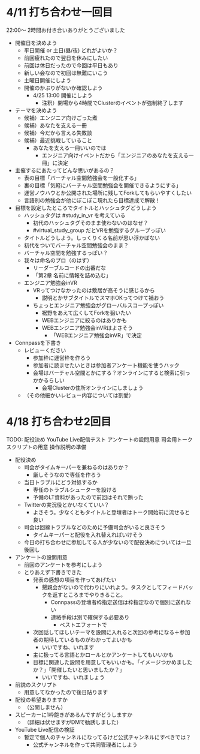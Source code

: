 # 4/11 打ち合わせ一回目
22:00〜 2時間お付き合いありがとうございました

- 開催日を決めよう
  - 平日開催 or 土日(昼/夜) どれがよいか？
  - 前回疲れたので翌日を休みにしたい
  - 前回は休日だったので今回は平日もあり
  - 新しい会なので初回は無難にいこう
  - 土曜日開催にしよう
  - 開催のかぶりがないか確認しよう
    -  4/25 13:00 開催にしよう
       -  注釈）開場から4時間でClusterのイベントが強制終了します
-  テーマを決めよう
   -  候補）エンジニア向けごった煮
   -  候補）あなたを支える一冊
   -  候補）今だから言える失敗談
   -  候補）最近挑戦していること
      -  あなたを支える一冊いいのでは
         -  エンジニア向けイベントだから「エンジニアのあなたを支える一冊」に決定
-  主催するにあたってどんな思いがあるの？
   -  表の目標「バーチャル空間勉強会を一般化する」
   -  裏の目標「気軽にバーチャル空間勉強会を開催できるようにする」
   -  運営ノウハウとか公開された場所に残してForkしてもらいやすくしたい
   -  言語別の勉強会が他にぽこぽこ現れたら目標達成で解散！
- 目標を設定したところでタイトルとハッシュタグどうしよう
  - ハッシュタグは #study_in_vr を考えている
    - 初代のハッシュタグそのまま使わないのはなぜ？
    - #virtual_study_group だとVRを勉強するグループっぽい
  - タイトルどうしよう。しっくりくる名前が思い浮かばない
  - 初代をついでバーチャル空間勉強会のまま？
   - バーチャル空間を勉強するっぽい？
  - 我々は命名のプロ（のはず）
    - リーダーブルコードの出番だな
    - 「第2章 名前に情報を詰め込む」
  - エンジニア勉強会inVR
    - VRってつけなかったのは敷居が高そうに感じるから
      - 説明とかサブタイトルでスマホOKってつけて補おう
    - ちょっとエンジニア勉強会がグローバルスコープっぽい
      - 裾野をあえて広くしてForkを狙いたい
      - WEBエンジニアに絞るのはありかも
      - WEBエンジニア勉強会inVRはよさそう
        - 「WEBエンジニア勉強会inVR」で決定
- Connpassを下書き
  - レビューください
    - 参加枠に運営枠を作ろう
    - 参加者に読ませたいときは参加者アンケート機能を使うハック
    - 会場はバーチャル空間とかにする？オンラインにすると検索に引っかかるらしい
      - 会場Clusterの住所オンラインにしましょう
  - （その他細かいレビュー内容については割愛）

# 4/18 打ち合わせ2回目

TODO:
配役決め
YouTube Live配信テスト
アンケートの設問用意
司会用トークスクリプトの用意
操作説明の準備

- 配役決め
  - 司会がタイムキーパーを兼ねるのはありか？
    - 厳しそうなので専任を作ろう
  - 当日トラブルにどう対処するか
    - 専任のトラブルシューターを設ける
    - 予備のLT資料があったので前回はそれで賄った
  - Twitterの実況役とかいなくていい？
    - よさそう。少なくともタイトルと登壇者はトーク開始前に流せると良い
  - 司会は回線トラブルなどのために予備司会がいると良さそう
    - タイムキーパーと配役を入れ替えればいけそう
  - 今日の打ち合わせに参加してる人が少ないので配役決めについては一旦後回し
- アンケートの設問用意
  - 前回のアンケートを参考にしよう
  - とりあえず下書きできた
    - 発表の感想の項目を作ってあげたい
      - 懇親会がないので代わりにいれよう。タスクとしてフィードバックを返すところまでやりきること。
        - Connpassの登壇者枠指定送信は枠指定なので個別に送れない
        - 連絡手段は別で確保する必要あり
          - ベストエフォートで
    - 次回話してほしいテーマを設問に入れると次回の参考になる＋参加者の期待しているものがわかってよいかも
      - いいですね、いれます
    - 主に扱ってる言語とかロールとかアンケートしてもいいかも
    - 目標に関連した設問を用意してもいいかも。「イメージつかめましたか？」「開催したいと思いましたか？」
      - いいですね、いれましょう
- 前説のスクリプト
  - 用意してなかったので後日貼ります
- 配役の希望ありますか
  - （公開しません）
- スピーカーに1枠飽きがあるんですがどうしますか
  - （詳細は伏せますがDMで勧誘しました）
- YouTube Live配信の検証
  - 暫定で個人のチャンネルになってるけど公式チャンネルにすべきでは？
    - 公式チャンネルを作って共同管理者にしよう
